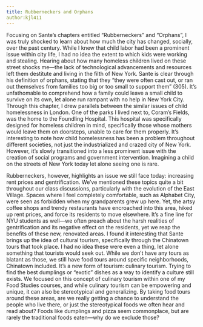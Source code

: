 ```yaml
---
title: Rubberneckers and Orphans
author:kjl411
---
```

Focusing on Sante’s chapters entitled “Rubberneckers” and “Orphans”, I was truly shocked to learn about how much the city has changed, socially, over the past century. While I knew that child labor had been a prominent issue within city life, I had no idea the extent to which kids were working and stealing. Hearing about how many homeless children lived on these street shocks me—the lack of technological advancements and resources left them destitute and living in the filth of New York. Sante is clear through his definition of orphans, stating that they “they were often cast out, or ran out themselves from families too big or too small to support them” (305). It’s unfathomable to comprehend how a family could leave a small child to survive on its own, let alone run rampant with no help in New York City. Through this chapter, I drew parallels between the similar issues of child homelessness in London. One of the parks I lived next to, Coram’s Fields, was the home to the Foundling Hospital. This hospital was specifically designed for homeless children in mind, specifically those whose mothers would leave them on doorsteps, unable to care for them properly. It’s interesting to note how child homelessness has been a problem throughout different societies, not just the industrialized and crazed city of New York. However, it’s slowly transitioned into a less prominent issue with the creation of social programs and government intervention. Imagining a child on the streets of New York today let alone seeing one is rare.

Rubberneckers, however, highlights an issue we still face today: increasing rent prices and gentrification. We’ve mentioned these topics quite a bit throughout our class discussions, particularly with the evolution of the East Village. Spaces where I feel completely comfortable, such as Alphabet City, were seen as forbidden when my grandparents grew up here. Yet, the artsy coffee shops and trendy restaurants have encroached into this area, hiked up rent prices, and force its residents to move elsewhere. It’s a fine line for NYU students as well—we often preach about the harsh realities of gentrification and its negative effect on the residents, yet we reap the benefits of these new, renovated areas. I found it interesting that Sante brings up the idea of cultural tourism, specifically through the Chinatown tours that took place. I had no idea these were even a thing, let alone something that tourists would seek out. While we don’t have any tours as blatant as those, we still have food tours around specific neighborhoods, Chinatown included. It’s a new form of tourism: culinary tourism. Trying to find the best dumplings or “exotic” dishes as a way to identify a culture still exists. We focused on this concept of culinary tourism within one of my Food Studies courses, and while culinary tourism can be empowering and unique, it can also be stereotypical and generalizing. By taking food tours around these areas, are we really getting a chance to understand the people who live there, or just the stereotypical foods we often hear and read about? Foods like dumplings and pizza seem commonplace, but are rarely the traditional foods eaten—why do we exclude those?
